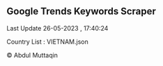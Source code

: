 

## Google Trends Keywords Scraper 
 
Last Update 26-05-2023 , 17:40:24

Country List :
VIETNAM.json



© Abdul Muttaqin 
